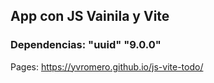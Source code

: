 ## App con JS Vainila y Vite
### Dependencias: "uuid" "9.0.0"

Pages: https://yvromero.github.io/js-vite-todo/
